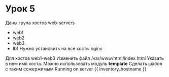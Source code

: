 # Урок 5
Даны група хостов web-servers
* web1   
* web2
* web3
* lb1
Нужно установить на все хосты nginx

Для хостов web1-web3 Изменить файл /var/www/html/index.html
Указать в нем имя хоста. Можно использовать модуль **template**
Сделать шабон с таким сожержимым
    Running on server {{ inventory_hostname }}
